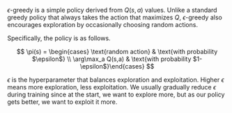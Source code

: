 $\epsilon$-greedy is a simple policy derived from $Q(s, a)$ values. Unlike a standard greedy policy that always takes the action that maximizes $Q$, $\epsilon$-greedy also encourages exploration by occasionally choosing random actions.

Specifically, the policy is as follows.

$$
\pi(s) = \begin{cases} \text{random action} & \text{with probability $\epsilon$} \\ \arg\max_a Q(s,a) & \text{with probability $1-\epsilon$}\end{cases}
$$

$\epsilon$ is the hyperparameter that balances exploration and exploitation. Higher $\epsilon$ means more exploration, less exploitation. We usually gradually reduce $\epsilon$ during training since at the start, we want to explore more, but as our policy gets better, we want to exploit it more.